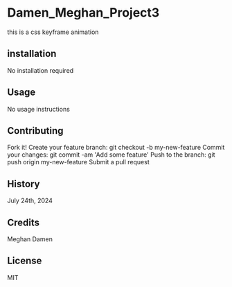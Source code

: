 # Damen_Meghan_Project3
this is a css keyframe animation

## installation
No installation required

## Usage
No usage instructions

## Contributing
Fork it! Create your feature branch: git checkout -b my-new-feature
Commit your changes: git commit -am 'Add some feature'
Push to the branch: git push origin my-new-feature Submit a pull request

## History
July 24th, 2024

## Credits
Meghan Damen

## License
MIT
